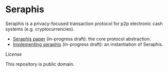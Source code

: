 # Seraphis

Seraphis is a privacy-focused transaction protocol for p2p electronic cash systems (e.g. cryptocurrencies).

- [Seraphis paper](https://raw.githubusercontent.com/UkoeHB/Seraphis/master/seraphis/Seraphis-0-0-18.pdf) (in-progress draft): the core protocol abstraction.
- [Implementing seraphis](https://raw.githubusercontent.com/UkoeHB/Seraphis/master/implementing_seraphis/Impl-Seraphis-0-0-2.pdf) (in-progress draft): an instantiation of Seraphis.


*License*

This repository is public domain.
